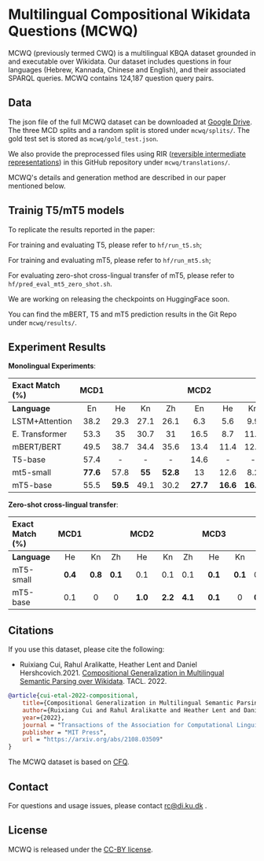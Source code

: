 # Multilingual Compositional Wikidata Questions (MCWQ)
MCWQ (previously termed CWQ) is a multilingual KBQA dataset grounded in and executable over
Wikidata. Our dataset includes questions in four languages (Hebrew, Kannada, Chinese and English), and their associated SPARQL
queries. MCWQ contains 124,187 question query pairs.

## Data
The json file of the full MCWQ dataset can be downloaded at [Google Drive](https://drive.google.com/drive/folders/19YmuXYKmnmVllVkOr9nMT1nsXFd9i9hu?usp=sharing). The three MCD splits and a random split is stored under `mcwq/splits/`. The gold test set is stored as `mcwq/gold_test.json`.

We also provide the preprocessed files using RIR ([reversible intermediate representations](https://github.com/google-research/language/tree/master/language/compir)) in this GitHub repository under `mcwq/translations/`. 

MCWQ's details and generation method are described in our paper mentioned below.

## Trainig T5/mT5 models
To replicate the results reported in the paper:

For training and evaluating T5, please refer to `hf/run_t5.sh`;

For training and evaluating mT5, please refer to `hf/run_mt5.sh`;

For evaluating zero-shot cross-lingual transfer of mT5, please refer to `hf/pred_eval_mt5_zero_shot.sh`.

We are working on releasing the checkpoints on HuggingFace soon. 

You can find the mBERT, T5 and mT5 prediction results in the Git Repo under `mcwq/results/`. 

## Experiment Results
**Monolingual Experiments**:

|         **Exact Match (%)**                     |  MCD1  |       |       |       | MCD2   |       |       |       | MCD3   |       |       |       | MCD_mean   |       |       |       | Random |       |       |       |
| :---------------------------- | :------------: | :---: | :---: | :---: | :------------: | :---: | :---: | :---: | :------------: | :---: | :---: | :---: | :---------------: | :---: | :---: | :---: | :----: | :---: | :---: | :---: |
|      **Language**           | En             | He    | Kn    | Zh    | En             | He    | Kn    | Zh    | En             | He    | Kn    | Zh    | En                | He    | Kn    | Zh    | En     | He    | Kn    | Zh    |
| LSTM+Attention                | 38\.2          | 29\.3 | 27\.1 | 26\.1 | 6\.3           | 5\.6  | 9\.9  | 7\.5  | 13\.6          | 11\.5 | 15\.7 | 15\.1 | 19\.4             | 15\.5 | 17\.6 | 16\.2 | 96\.6  | 80\.8 | 88\.7 | 86\.8 |
| E. Transformer                | 53\.3          | 35    | 30\.7 | 31    | 16\.5          | 8\.7  | 11\.9 | 10\.2 | 18\.2          | 13    | 18\.1 | 15\.5 | 29\.3             | 18\.9 | 20\.2 | 18\.9 | 99     | 90\.4 | 93\.7 | 92\.2 |
| mBERT/BERT                    | 49\.5          | 38\.7 | 34\.4 | 35\.6 | 13\.4          | 11\.4 | 12\.3 | 15\.1 | 17             | 18    | 18\.1 | 19\.4 | 26\.6             | 22\.7 | 21\.6 | 23\.4 | 98\.7  | **91**    | **95\.1** | **93\.3** |
| T5-base                       | 57\.4          | -     | -     | -     | 14\.6          | -     | -     | -     | 12\.3          | -     | -     | -     | 28\.1             | -     | -     | -     | 98\.5  | -     | -     | -     |
| mt5-small                     | **77\.6**          | 57\.8 | **55**    | **52\.8** | 13             | 12\.6 | 8\.2  | 21\.1 | **24\.3**          | 17\.5 | **31\.4** | 34\.9 | **38\.3**             | 29\.3 | 31\.5 | **36\.3** | 98\.6  | 90    | 93\.8 | 91\.8 |
| mT5-base                      | 55\.5          | **59\.5** | 49\.1 | 30\.2 | **27\.7**          | **16\.6** | **16\.6** | **23**    | 18\.2          | **23\.4** | 30\.5 | **35\.6** | 33\.8             | **33\.2** | **32\.1** | 29\.6 | **99\.1**  | 90\.6 | 94\.2 | 92\.2 |

**Zero-shot cross-lingual transfer**:

|      **Exact Match (%)**                         | MCD1   |       |       | MCD2   |       |       | MCD3   |       |       | MCD_mean   |       |       | Random |       |       |
| :---------------------------- | :------------: | :---: | :---: | :------------: | :---: | :---: | :------------: | :---: | :---: | :---------------: | :---: | :---: | :----: | :---: | :---: |
|             **Language**                              | He             | Kn   | Zh   | He             | Kn   | Zh   | He             | Kn   | Zh   | He                | Kn   | Zh   | He     | Kn   | Zh   |
| mT5-small                     | **0\.4**           | **0\.8**  | **0\.1**  | 0\.1           | 0\.1  | 0\.1  | **0\.1**           | **0\.1**  | 0\.1  | 0\.2              | 0\.3  | 0\.2  | 0\.5   | 0\.4  | 1\.1  |
| mT5-base                      | 0\.1           | 0     | 0     | **1\.0**           | **2\.2**  | **4\.1**  | **0\.1**           | 0     | **0\.3**  | **0\.4**              | **0\.7**  | **1\.5**  | **1\.1**   | **0\.9**  | **7\.2**  |

## Citations

If you use this dataset, please cite the following:
* Ruixiang Cui, Rahul Aralikatte, Heather Lent and Daniel Hershcovich.2021. [Compositional Generalization in Multilingual Semantic Parsing over Wikidata](https://arxiv.org/abs/2108.03509). TACL. 2022.
``` bibtex
@article{cui-etal-2022-compositional,
    title={Compositional Generalization in Multilingual Semantic Parsing over Wikidata},
    author={Ruixiang Cui and Rahul Aralikatte and Heather Lent and Daniel Hershcovich},
    year={2022},
    journal = "Transactions of the Association for Computational Linguistics",
    publisher = "MIT Press",
    url = "https://arxiv.org/abs/2108.03509"
}
```
The MCWQ dataset is based on [CFQ](https://github.com/google-research/google-research/tree/master/cfq).

## Contact
For questions and usage issues, please contact <rc@di.ku.dk> .

## License
MCWQ is released under the [CC-BY license](https://creativecommons.org/licenses/by/4.0/).
